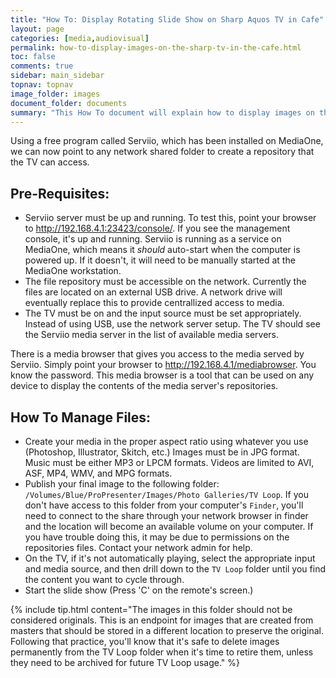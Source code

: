 ```yaml
---
title: "How To: Display Rotating Slide Show on Sharp Aquos TV in Cafe"
layout: page
categories: [media,audiovisual]
permalink: how-to-display-images-on-the-sharp-tv-in-the-cafe.html
toc: false
comments: true
sidebar: main_sidebar
topnav: topnav
image_folder: images
document_folder: documents
summary: "This How To document will explain how to display images on the Aquos TV in the Cafe area in a rotating slide show without using a USB stick."
---
```


Using a free program called Serviio, which has been installed on MediaOne, we can now point to any network shared folder to create a repository that the TV can access.

## Pre-Requisites:

- Serviio server must be up and running.  To test this, point your browser to http://192.168.4.1:23423/console/.  If you see the management console, it's up and running. Serviio is running as a service on MediaOne, which means it _should_ auto-start when the computer is powered up.  If it doesn't, it will need to be manually started at the MediaOne workstation.
- The file repository must be accessible on the network.  Currently the files are located on an external USB drive.  A network drive will eventually replace this to provide centrallized access to media.
- The TV must be on and the input source must be set appropriately.  Instead of using USB, use the network server setup.  The TV should see the Serviio media server in the list of available media servers.


There is a media browser that gives you access to the media served by Serviio.  Simply point your browser to http://192.168.4.1/mediabrowser.  You know the password.  This media browser is a tool that can be used on any device to display the contents of the media server's repositories.

## How To Manage Files:

-  Create your media in the proper aspect ratio using whatever you use (Photoshop, Illustrator, Skitch, etc.)  Images must be in JPG format. Music must be either MP3 or LPCM formats.  Videos are limited to AVI, ASF, MP4, WMV, and MPG formats.
-  Publish your final image to the following folder:  `/Volumes/Blue/ProPresenter/Images/Photo Galleries/TV Loop`.  If you don't have access to this folder from your computer's `Finder`, you'll need to connect to the share through your network browser in finder and the location will become an available volume on your computer.  If you have trouble doing this, it may be due to permissions on the repositories files.  Contact your network admin for help.
-  On the TV, if it's not automatically playing, select the appropriate input and media source, and then drill down to the `TV Loop` folder until you find the content you want to cycle through.  
-  Start the slide show (Press 'C' on the remote's screen.)

{% include tip.html content="The images in this folder should not be considered originals.  This is an endpoint for images that are created from masters that should be stored in a different location to preserve the original.  Following that practice, you'll know that it's safe to delete images permanently from the TV Loop folder when it's time to retire them, unless they need to be archived for future TV Loop usage." %}

